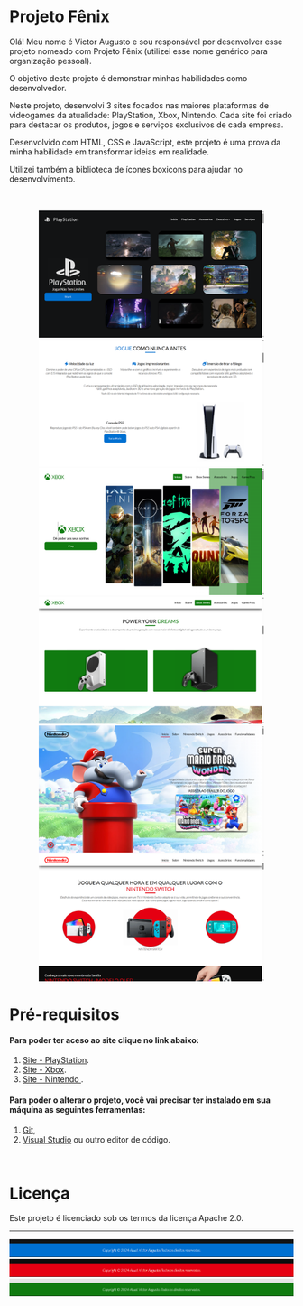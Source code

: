 # Projeto Fênix

Olá! Meu nome é Victor Augusto e sou responsável por desenvolver esse projeto nomeado com Projeto Fênix (utilizei esse nome genérico para organização pessoal).

O objetivo deste projeto é demonstrar minhas habilidades como desenvolvedor.

Neste projeto, desenvolvi 3 sites focados nas maiores plataformas de videogames da atualidade: PlayStation, Xbox, Nintendo. Cada site foi criado para destacar os produtos, jogos e serviços exclusivos de cada empresa.

Desenvolvido com HTML, CSS e JavaScript, este projeto é uma prova da minha habilidade em transformar ideias em realidade.

Utilizei também a biblioteca de ícones boxicons para ajudar no desenvolvimento.

</br>
</br>

<div align="center">
<img src="https://github.com/VictorAugustoRodriguesGomes/Projeto_Fenix/blob/main/Site%20Xbox/src/img/base/img%20do%20projeto%20para%20o%20GitHub/P1.png?raw=true" width="400"/>

<img src="https://github.com/VictorAugustoRodriguesGomes/Projeto_Fenix/blob/main/Site%20Xbox/src/img/base/img%20do%20projeto%20para%20o%20GitHub/P2.png?raw=true" width="400"/>

<img src="https://github.com/VictorAugustoRodriguesGomes/Projeto_Fenix/blob/main/Site%20Xbox/src/img/base/img%20do%20projeto%20para%20o%20GitHub/P3.png?raw=true" width="400"/>

<img src="https://github.com/VictorAugustoRodriguesGomes/Projeto_Fenix/blob/main/Site%20Xbox/src/img/base/img%20do%20projeto%20para%20o%20GitHub/P4.png?raw=true" width="400"/>

<img src="https://github.com/VictorAugustoRodriguesGomes/Projeto_Fenix/blob/main/Site%20Xbox/src/img/base/img%20do%20projeto%20para%20o%20GitHub/P5.png?raw=true" width="400"/>

<img src="https://github.com/VictorAugustoRodriguesGomes/Projeto_Fenix/blob/main/Site%20Xbox/src/img/base/img%20do%20projeto%20para%20o%20GitHub/P6.png?raw=true" width="400"/>

</div>

# Pré-requisitos
#### Para poder ter aceso ao site clique no link abaixo: 
1. [Site - PlayStation](https://projeto-onca-pintada.web.app/).
1. [Site - Xbox](https://projeto-onca-pintada.web.app/).
1. [Site - Nintendo ](https://projeto-onca-pintada.web.app/).
#### Para poder o alterar o projeto, você vai precisar ter instalado em sua máquina as seguintes ferramentas:
1. [Git](https://git-scm.com),
2. [Visual Studio](https://code.visualstudio.com/) ou outro editor de código.

</br>

# Licença

Este projeto é licenciado sob os termos da licença Apache 2.0.

---------
<img src="https://github.com/VictorAugustoRodriguesGomes/Projeto_Fenix/blob/main/Site%20Xbox/src/img/base/img%20do%20projeto%20para%20o%20GitHub/P9.png?raw=true" />


<img src="https://github.com/VictorAugustoRodriguesGomes/Projeto_Fenix/blob/main/Site%20Xbox/src/img/base/img%20do%20projeto%20para%20o%20GitHub/P8.png?raw=true" />

<img src="https://github.com/VictorAugustoRodriguesGomes/Projeto_Fenix/blob/main/Site%20Xbox/src/img/base/img%20do%20projeto%20para%20o%20GitHub/P7.png?raw=true"/>

